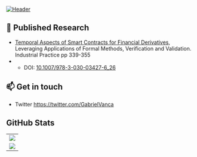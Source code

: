 [![Header](https://github.com/gabrielv33/gabrielv33/blob/main/header.jpg?raw=true "Header")](https://twitter.com/GabrielVanca)


<!-- ### Hi there 👋 -->

<!--
Here are some ideas to get you started:

- 🔭 I’m currently working on ...
- 🌱 I’m currently learning ...
- 👯 I’m looking to collaborate on ...
- 🤔 I’m looking for help with ...
- 💬 Ask me about ...
- 📫 How to reach me: ...
- 😄 Pronouns: ...
- ⚡ Fun fact: ...
-->

## 🔬 Published Research

- [Temporal Aspects of Smart Contracts for Financial Derivatives](https://www.researchgate.net/publication/328586457_Temporal_Aspects_of_Smart_Contracts_for_Financial_Derivatives_8th_International_Symposium_ISoLA_2018_Limassol_Cyprus_November_5-9_2018_Proceedings_Part_IV), Leveraging Applications of Formal Methods, Verification and Validation. Industrial Practice pp 339-355
- - DOI: [10.1007/978-3-030-03427-6_26](http://dx.doi.org/10.1007/978-3-030-03427-6_26)

## 📫 Get in touch

- Twitter https://twitter.com/GabrielVanca

## GitHub Stats

<!-- Themes: https://github.com/anuraghazra/github-readme-stats/blob/master/themes/README.md -->

<table>
    <tr>
        <td align="center">
            <img align="center" style="padding=0;"
            src="https://github-readme-stats.vercel.app/api?username=gabrielv33&count_private=true&show_icons=true&theme=vue-dark&layout=compact" />
        </td>
    </tr>
    <tr>
        <td align="center">
            <img align="center" style="padding=0;"
            src="https://github-readme-stats.vercel.app/api/top-langs/?username=gabrielv33&count_private=true&show_icons=true&theme=vue-dark"/>
        </td>
  </tr>
</table>
